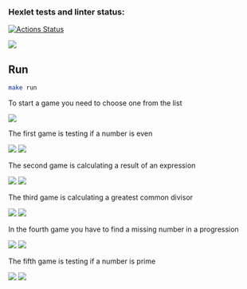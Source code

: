 ### Hexlet tests and linter status:
[![Actions Status](https://github.com/DariaV17/java-project-61/actions/workflows/hexlet-check.yml/badge.svg)](https://github.com/DariaV17/java-project-61/actions)

<a href="https://codeclimate.com/github/DariaV17/java-project-61/maintainability"><img src="https://api.codeclimate.com/v1/badges/7059295f2bf425e0d5d3/maintainability" /></a>

## Run

```bash
make run
```

To start a game you need to choose one from the list

<img src="screens\Greet.jpg">

The first game is testing if a number is even

<img src="screens\Even+.jpg">
<img src="screens\Even-.jpg">

The second game is calculating a result of an expression

<img src="screens\Calc+.jpg">
<img src="screens\Calc-.jpg">

The third game is calculating a greatest common divisor

<img src="screens\GCD+.jpg">
<img src="screens\GCD-.jpg">

In the fourth game you have to find a missing number in a progression

<img src="screens\Progression+.jpg">
<img src="screens\Progression-.jpg">

The fifth game is testing if a number is prime

<img src="screens\Prime+.jpg">
<img src="screens\Prime-.jpg">

